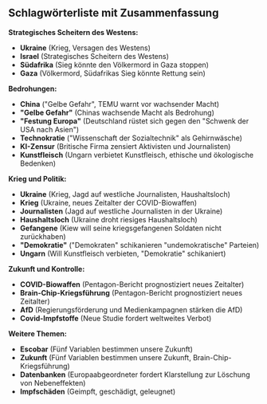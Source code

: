 ## Schlagwörterliste mit Zusammenfassung

**Strategisches Scheitern des Westens:**

* **Ukraine** (Krieg, Versagen des Westens)
* **Israel** (Strategisches Scheitern des Westens)
* **Südafrika** (Sieg könnte den Völkermord in Gaza stoppen)
* **Gaza** (Völkermord, Südafrikas Sieg könnte Rettung sein)

**Bedrohungen:**

* **China** ("Gelbe Gefahr", TEMU warnt vor wachsender Macht)
* **"Gelbe Gefahr"** (Chinas wachsende Macht als Bedrohung)
* **"Festung Europa"** (Deutschland rüstet sich gegen den "Schwenk der USA nach Asien")
* **Technokratie** ("Wissenschaft der Sozialtechnik" als Gehirnwäsche)
* **KI-Zensur** (Britische Firma zensiert Aktivisten und Journalisten)
* **Kunstfleisch** (Ungarn verbietet Kunstfleisch, ethische und ökologische Bedenken)

**Krieg und Politik:**

* **Ukraine** (Krieg, Jagd auf westliche Journalisten, Haushaltsloch)
* **Krieg** (Ukraine, neues Zeitalter der COVID-Biowaffen)
* **Journalisten** (Jagd auf westliche Journalisten in der Ukraine)
* **Haushaltsloch** (Ukraine droht riesiges Haushaltsloch)
* **Gefangene** (Kiew will seine kriegsgefangenen Soldaten nicht zurückhaben)
* **"Demokratie"** ("Demokraten" schikanieren "undemokratische" Parteien)
* **Ungarn** (Will Kunstfleisch verbieten, "Demokratie" schikaniert)

**Zukunft und Kontrolle:**

* **COVID-Biowaffen** (Pentagon-Bericht prognostiziert neues Zeitalter)
* **Brain-Chip-Kriegsführung** (Pentagon-Bericht prognostiziert neues Zeitalter)
* **AfD** (Regierungsförderung und Medienkampagnen stärken die AfD)
* **Covid-Impfstoffe** (Neue Studie fordert weltweites Verbot)

**Weitere Themen:**

* **Escobar** (Fünf Variablen bestimmen unsere Zukunft)
* **Zukunft** (Fünf Variablen bestimmen unsere Zukunft, Brain-Chip-Kriegsführung)
* **Datenbanken** (Europaabgeordneter fordert Klarstellung zur Löschung von Nebeneffekten)
* **Impfschäden** (Geimpft, geschädigt, geleugnet)
